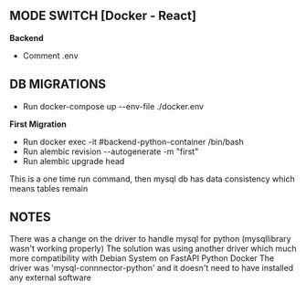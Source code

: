 ## MODE SWITCH [Docker - React]
**Backend**
- Comment .env

## DB MIGRATIONS
- Run docker-compose up --env-file ./docker.env

**First Migration**
- Run docker exec -it #backend-python-container /bin/bash
- Run alembic revision --autogenerate -m "first"
- Run alembic upgrade head

This is a one time run command, then mysql db has data consistency which means tables remain

## NOTES
There was a change on the driver to handle mysql for python (mysqllibrary wasn't working properly)
The solution was using another driver which much more compatibility with Debian System on FastAPI Python Docker
The driver was 'mysql-connnector-python' and it doesn't need to have installed any external software